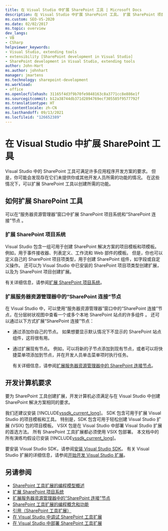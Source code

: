 ```yaml
---
title: 在 Visual Studio 中扩展 SharePoint 工具 | Microsoft Docs
description: 在 Visual Studio 中扩展 SharePoint 工具。 扩展 SharePoint 项目系统。 扩展服务器资源管理器中的“SharePoint 连接”节点。
ms.custom: SEO-VS-2020
ms.date: 02/02/2017
ms.topic: overview
dev_langs:
- VB
- CSharp
helpviewer_keywords:
- Visual Studio, extending tools
- extensibility [SharePoint development in Visual Studio]
- SharePoint development in Visual Studio, extending tools
author: John-Hart
ms.author: johnhart
manager: jmartens
ms.technology: sharepoint-development
ms.workload:
- office
ms.openlocfilehash: 31165f4d3f9b70fe9848163c8a3771cc8e886e1f
ms.sourcegitcommit: b12a38744db371d2894769ecf305585f9577792f
ms.translationtype: HT
ms.contentlocale: zh-CN
ms.lasthandoff: 09/13/2021
ms.locfileid: "126652389"
---
```

# <a name="extend-the-sharepoint-tools-in-visual-studio"></a>在 Visual Studio 中扩展 SharePoint 工具
  Visual Studio 中的 SharePoint 工具可满足许多应用程序开发方案的要求。 但是，你可能会发现存在它们未提供你或其他开发人员所需的功能的情况。 在这些情况下，可以扩展 SharePoint 工具以创建所需的功能。

## <a name="how-to-extend-the-sharepoint-tools"></a>如何扩展 SharePoint 工具
 可以在“服务器资源管理器”窗口中扩展 SharePoint 项目系统和“SharePoint 连接”节点 。

### <a name="extend-the-sharepoint-project-system"></a>扩展 SharePoint 项目系统
 Visual Studio 包含一组可用于创建 SharePoint 解决方案的项目模板和项模板。 例如，用于事件接收器、列表定义、工作流和 Web 部件的模板。 但是，你也可以定义自己的 SharePoint 项目项类型，用于创建 SharePoint 组件，如字段或自定义操作。 还可以为 Visual Studio 中已安装的 SharePoint 项目项类型创建扩展，以及为 SharePoint 项目创建扩展。

 有关详细信息，请参阅[扩展 SharePoint 项目系统](../sharepoint/extending-the-sharepoint-project-system.md)。

### <a name="extend-the-sharepoint-connections-node-in-server-explorer"></a>扩展服务器资源管理器中的“SharePoint 连接”节点
 在 Visual Studio 中，可以使用“服务器资源管理器”窗口中的“SharePoint 连接”节点，在分层树状视图中查看一个或多个本地 SharePoint 站点的许多组件 。 还可以通过以下方式扩展“SharePoint 连接”节点：

- 通过添加你自己的节点。 如果想要显示默认情况下不显示的 SharePoint 站点组件，这将很有用。

- 通过扩展现有节点。 例如，可以将新的子节点添加到现有节点，或者可以将快捷菜单项添加到节点，并在开发人员单击菜单项时执行任务。

  有关详细信息，请参阅[扩展服务器资源管理器中的 SharePoint 连接节点](../sharepoint/extending-the-sharepoint-connections-node-in-server-explorer.md)。

## <a name="development-computer-requirements"></a>开发计算机要求
 要为 SharePoint 工具创建扩展，开发计算机必须满足与在 Visual Studio 中创建 SharePoint 解决方案相同的要求。

 我们还建议安装 [!INCLUDE[vssdk_current_long](../sharepoint/includes/vssdk-current-long-md.md)]。 SDK 包含可用于扩展 Visual Studio 的项目模板和工具。 特别是，SDK 包含可用于轻松创建 Visual Studio 扩展 (VSIX) 包的项目模板。 VSIX 包是在 Visual Studio 中部署 Visual Studio 扩展的首选方法。 所有 SharePoint 工具扩展都必须使用 VSIX 包部署。 本文档中的所有演练均假设已安装 [!INCLUDE[vssdk_current_long](../sharepoint/includes/vssdk-current-long-md.md)]。

 要安装 Visual Studio SDK，请参阅[安装 Visual Studio SDK](../extensibility/installing-the-visual-studio-sdk.md)。 有关 Visual Studio 扩展的详细信息，请参阅[开始开发 Visual Studio 扩展](../extensibility/starting-to-develop-visual-studio-extensions.md)。

## <a name="see-also"></a>另请参阅

- [SharePoint 工具扩展的编程模型概述](../sharepoint/overview-of-the-programming-model-of-sharepoint-tools-extensions.md)
- [扩展 SharePoint 项目系统](../sharepoint/extending-the-sharepoint-project-system.md)
- [扩展服务器资源管理器中的“SharePoint 连接”节点](../sharepoint/extending-the-sharepoint-connections-node-in-server-explorer.md)
- [SharePoint 工具扩展的编程概念和功能](../sharepoint/programming-concepts-and-features-for-sharepoint-tools-extensions.md)
- [引用（SharePoint 工具扩展）](../sharepoint/reference-sharepoint-tools-extensibility.md)
- [在 Visual Studio 中调试 SharePoint 工具扩展](../sharepoint/debugging-extensions-for-the-sharepoint-tools-in-visual-studio.md)
- [在 Visual Studio 中部署 SharePoint 工具扩展](../sharepoint/deploying-extensions-for-the-sharepoint-tools-in-visual-studio.md)